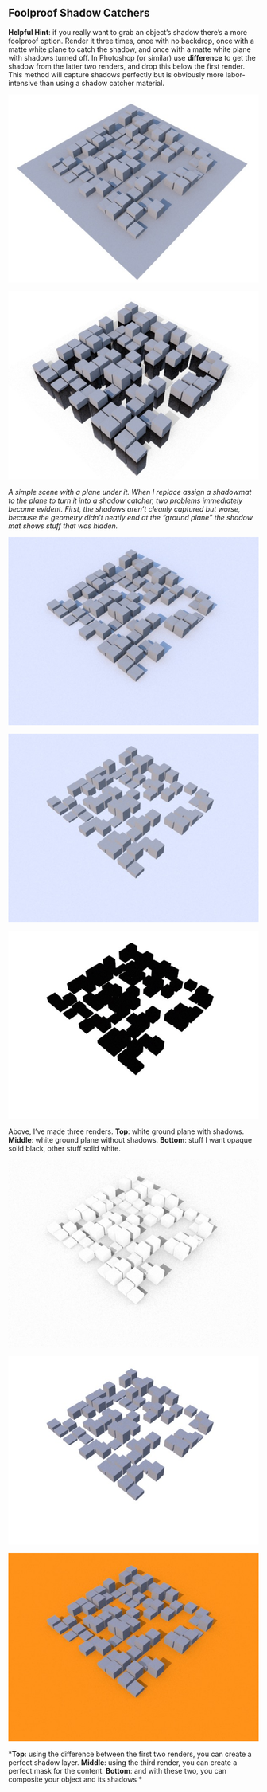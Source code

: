 ## Foolproof Shadow Catchers

**Helpful Hint**: if you really want to grab an object’s shadow there’s a more foolproof option. Render it three times, once with no backdrop, once with a matte white plane to catch the shadow, and once with a matte white plane with shadows turned off. In Photoshop (or similar) use **difference** to get the shadow from the latter two renders, and drop this below the first render. This method will capture shadows perfectly but is obviously more labor-intensive than using a shadow catcher material.

![](pastedGraphic-467.jpg)

![](pastedGraphic-468.jpg)

*A simple scene with a plane under it. When I replace assign a shadowmat to the plane to turn it into a shadow catcher, two problems immediately become evident. First, the shadows aren’t cleanly captured but worse, because the geometry didn’t neatly end at the “ground plane” the shadow mat shows stuff that was hidden.*

![](pastedGraphic-469.jpg)

![](pastedGraphic-470.jpg)

![](pastedGraphic-471.jpg)

Above, I’ve made three renders. **Top**: white ground plane with shadows. **Middle**: white ground plane without shadows. **Bottom**: stuff I want opaque solid black, other stuff solid white.

![](pastedGraphic-472.jpg)

![](pastedGraphic-473.jpg)

![](pastedGraphic-474.jpg)

***Top**: using the difference between the first two renders, you can create a perfect shadow layer. **Middle**: using the third render, you can create a perfect mask for the content. **Bottom**: and with these two, you can composite your object and its shadows *


